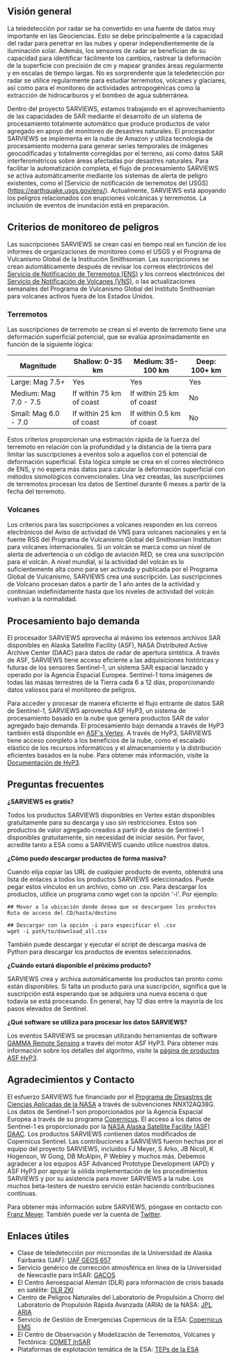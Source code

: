 ## Visión general

La teledetección por radar se ha convertido en una fuente de datos muy importante en las Geociencias. Esto se debe principalmente a la capacidad del radar para penetrar en las nubes y operar independientemente de la iluminación solar. Además, los sensores de radar se benefician de su capacidad para identificar fácilmente los cambios, rastrear la deformación de la superficie con precisión de cm y mapear grandes áreas regularmente y en escalas de tiempo largas. No es sorprendente que la teledetección por radar se utilice regularmente para estudiar terremotos, volcanes y glaciares, así como para el monitoreo de actividades antropogénicas como la extracción de hidrocarburos y el bombeo de agua subterránea.

Dentro del proyecto SARVIEWS, estamos trabajando en el aprovechamiento de las capacidades de SAR mediante el desarrollo de un sistema de procesamiento totalmente automático que produce productos de valor agregado en apoyo del monitoreo de desastres naturales. El procesador SARVIEWS se implementa en la nube de Amazon y utiliza tecnología de procesamiento moderna para generar series temporales de imágenes geocodificadas y totalmente corregidas por el terreno, así como datos SAR interferométricos sobre áreas afectadas por desastres naturales. Para facilitar la automatización completa, el flujo de procesamiento SARVIEWS se activa automáticamente mediante los sistemas de alerta de peligro existentes, como el [Servicio de notificación de terremotos del USGS] (https://earthquake.usgs.gov/ens/). Actualmente, SARVIEWS está apoyando los peligros relacionados con erupciones volcánicas y terremotos. La inclusión de eventos de inundación está en preparación.

## Criterios de monitoreo de peligros

Las suscripciones SARVIEWS se crean casi en tiempo real en función de los informes de organizaciones de monitoreo como el USGS y el Programa de Vulcanismo Global de la Institución Smithsonian. Las suscripciones se crean automáticamente después de revisar los correos electrónicos del [Servicio de Notificación de Terremotos (ENS)](https://earthquake.usgs.gov/ens/) y los correos electrónicos del [Servicio de Notificación de Volcanes (VNS)](https://volcanoes.usgs.gov/vns2/), o las actualizaciones semanales del Programa de Vulcanismo Global del Instituto Smithsonian para volcanes activos fuera de los Estados Unidos.

### Terremotos

Las suscripciones de terremoto se crean si el evento de terremoto tiene una deformación superficial potencial, que se evalúa aproximadamente en función de la siguiente lógica:

<table>
  <thead>
    <tr>
      <th>Magnitude</th>
      <th>Shallow: 0-35 km</th>
      <th>Medium: 35-100 km</th>
      <th>Deep: 100+ km</th>
    </tr>
  </thead>
  <tbody>
    <tr>
      <td>Large: Mag 7.5+</td>
      <td>Yes</td>
      <td>Yes</td>
      <td>Yes</td>
    </tr>
    <tr>
      <td>Medium: Mag 7.0 - 7.5</td>
      <td>If within 75 km of coast</td>
      <td>If within 25 km of coast</td>
      <td>No</td>
    </tr>
    <tr>
      <td>Small: Mag 6.0 - 7.0</td>
      <td>If within 25 km of coast</td>
      <td>If within 0.5 km of coast</td>
      <td>No</td>
    </tr>
  </tbody>
</table>

Estos criterios proporcionan una estimación rápida de la fuerza del terremoto en relación con la profundidad y la distancia de la tierra para limitar las suscripciones a eventos solo a aquellos con el potencial de deformación superficial. Esta lógica simple se crea en el correo electrónico de ENS, y no espera más datos para calcular la deformación superficial con métodos sismológicos convencionales. Una vez creadas, las suscripciones de terremotos procesan los datos de Sentinel durante 6 meses a partir de la fecha del terremoto.

### Volcanes

Los criterios para las suscripciones a volcanes responden en los correos electrónicos del Aviso de actividad de VNS para volcanes nacionales y en la fuente RSS del Programa de Vulcanismo Global del Smithsonian Institution para volcanes internacionales. Si un volcán se marca como un nivel de alerta de advertencia o un código de aviación RED, se crea una suscripción para el volcán. A nivel mundial, si la actividad del volcán es lo suficientemente alta como para ser activada y publicada por el Programa Global de Vulcanismo, SARVIEWS crea una suscripción. Las suscripciones de Volcano procesan datos a partir de 1 año antes de la actividad y continúan indefinidamente hasta que los niveles de actividad del volcán vuelvan a la normalidad.

## Procesamiento bajo demanda

El procesador SARVIEWS aprovecha al máximo los extensos archivos SAR disponibles en Alaska Satellite Facility (ASF), NASA Distributed Active Archive Center (DAAC) para datos de radar de apertura sintética. A través de ASF, SARVIEWS tiene acceso eficiente a las adquisiciones históricas y futuras de los sensores Sentinel-1, un sistema SAR espacial lanzado y operado por la Agencia Espacial Europea. Sentinel-1 toma imágenes de todas las masas terrestres de la Tierra cada 6 a 12 días, proporcionando datos valiosos para el monitoreo de peligros.

Para acceder y procesar de manera eficiente el flujo entrante de datos SAR de Sentinel-1, SARVIEWS aprovecha ASF HyP3, un sistema de procesamiento basado en la nube que genera productos SAR de valor agregado bajo demanda. El procesamiento bajo demanda a través de HyP3 también está disponible en [ASF's Vertex](https://search.asf.alaska.edu/#/?topic=onDemand). A través de HyP3, SARVIEWS tiene acceso completo a los beneficios de la nube, como el escalado elástico de los recursos informáticos y el almacenamiento y la distribución eficientes basados en la nube. Para obtener más información, visite la [Documentación de HyP3](https://hyp3-docs.asf.alaska.edu/).

## Preguntas frecuentes

**¿SARVIEWS es gratis?**

Todos los productos SARVIEWS disponibles en Vertex están disponibles gratuitamente para su descarga y uso sin restricciones. Estos son productos de valor agregado creados a partir de datos de Sentinel-1 disponibles gratuitamente, sin necesidad de iniciar sesión. Por favor, acredite tanto a ESA como a SARVIEWS cuando utilice nuestros datos.

**¿Cómo puedo descargar productos de forma masiva?**

Cuando elija copiar las URL de cualquier producto de evento, obtendrá una lista de enlaces a todos los productos SARVIEWS seleccionados. Puede pegar estos vínculos en un archivo, como un .csv. Para descargar los productos, utilice un programa como wget con la opción '-i'. Por ejemplo:

    ## Mover a la ubicación donde desea que se descarguen los productos
    Ruta de acceso del CD/hasta/destino

    ## Descargar con la opción -i para especificar el .csv
    wget -i path/to/download_all.csv

También puede descargar y ejecutar el script de descarga masiva de Python para descargar los productos de eventos seleccionados.

**¿Cuándo estará disponible el próximo producto?**

SARVIEWS crea y archiva automáticamente los productos tan pronto como están disponibles. Si falta un producto para una suscripción, significa que la suscripción está esperando que se adquiera una nueva escena o que todavía se está procesando. En general, hay 12 días entre la mayoría de los pasos elevados de Sentinel.

**¿Qué software se utiliza para procesar los datos SARVIEWS?**

Los eventos SARVIEWS se procesan utilizando herramientas de software [GAMMA Remote Sensing](https://www.gamma-rs.ch/software) a través del motor ASF HyP3. Para obtener más información sobre los detalles del algoritmo, visite la [página de productos ASF HyP3](https://hyp3-docs.asf.alaska.edu/products/).

## Agradecimientos y Contacto

El esfuerzo SARVIEWS fue financiado por el [Programa de Desastres de Ciencias Aplicadas de la NASA](https://appliedsciences.nasa.gov/what-we-do/disasters) a través de subvenciones NNX12AQ38G. Los datos de Sentinel-1 son proporcionados por la Agencia Espacial Europea a través de su programa [Copernicus](https://www.esa.int/Applications/Observing_the_Earth/Copernicus). El acceso a los datos de Sentinel-1 es proporcionado por la [NASA Alaska Satellite Facility (ASF) DAAC](https://asf.alaska.edu/). Los productos SARVIEWS contienen datos modificados de Copernicus Sentinel. Las contribuciones a SARVIEWS fueron hechas por el equipo del proyecto SARVIEWS, incluidos FJ Meyer, S Arko, JB Nicoll, K Hogenson, W Gong, DB McAlpin, P Webley y muchos más. Debemos agradecer a los equipos ASF Advanced Prototype Development (APD) y ASF HyP3 por apoyar la sólida implementación de los procedimientos SARVIEWS y por su asistencia para mover SARVIEWS a la nube. Los muchos beta-testers de nuestro servicio están haciendo contribuciones continuas.

Para obtener más información sobre SARVIEWS, póngase en contacto con [Franz Meyer](mailto:fjmeyer@alaska.edu). También puede ver la cuenta de [Twitter](https://twitter.com/SARevangelist?).

## Enlaces útiles

- Clase de teledetección por microondas de la Universidad de Alaska Fairbanks (UAF): [UAF GEOS 657](https://radar.community.uaf.edu/)
- Servicio genérico de corrección atmosférica en línea de la Universidad de Newcastle para InSAR: [GACOS](http://www.gacos.net/)
- El Centro Aeroespacial Alemán (DLR) para información de crisis basada en satélite: [DLR ZKI](https://www.dlr.de/eoc/desktopdefault.aspx/tabid-12797#gallery/36755)
- Centro de Peligros Naturales del Laboratorio de Propulsión a Chorro del Laboratorio de Propulsión Rápida Avanzada (ARIA) de la NASA: [JPL ARIA](https://aria.jpl.nasa.gov/)
- Servicio de Gestión de Emergencias Copernicus de la ESA: [Copernicus EMS](https://emergency.copernicus.eu/)
- El Centro de Observación y Modelización de Terremotos, Volcanes y Tectónica: [COMET InSAR](https://comet.nerc.ac.uk/earth-observation/insar/)
- Plataformas de explotación temática de la ESA: [TEPs de la ESA](https://tep.eo.esa.int/home)

